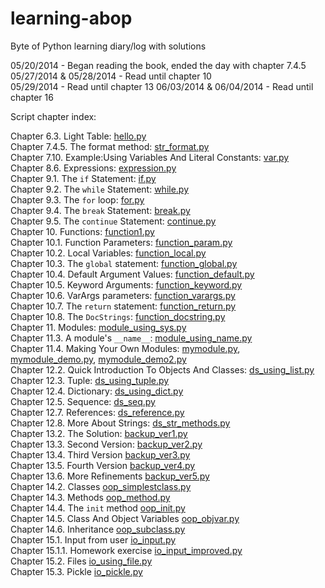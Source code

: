 learning-abop
=============

Byte of Python learning diary/log with solutions

05/20/2014 - Began reading the book, ended the day with chapter 7.4.5  
05/27/2014 & 05/28/2014 - Read until chapter 10  
05/29/2014 - Read until chapter 13
06/03/2014 & 06/04/2014 - Read until chapter 16

Script chapter index:

Chapter 6.3. Light Table: [hello.py](https://github.com/christianheinrichs/learning-abop/blob/master/chapter-06/hello.py)  
Chapter 7.4.5. The format method: [str_format.py](https://github.com/christianheinrichs/learning-abop/blob/master/chapter-07/str_format.py)  
Chapter 7.10. Example:Using Variables And Literal Constants: [var.py](https://github.com/christianheinrichs/learning-abop/blob/master/chapter-07/var.py)  
Chapter 8.6. Expressions: [expression.py](https://github.com/christianheinrichs/learning-abop/blob/master/chapter-08/expression.py)  
Chapter 9.1. The `if` Statement: [if.py](https://github.com/christianheinrichs/learning-abop/blob/master/chapter-09/if.py)  
Chapter 9.2. The `while` Statement: [while.py](https://github.com/christianheinrichs/learning-abop/blob/master/chapter-09/while.py)  
Chapter 9.3. The `for` loop: [for.py](https://github.com/christianheinrichs/learning-abop/blob/master/chapter-09/for.py)  
Chapter 9.4. The `break` Statement: [break.py](https://github.com/christianheinrichs/learning-abop/blob/master/chapter-09/break.py)  
Chapter 9.5. The `continue` Statement: [continue.py](https://github.com/christianheinrichs/learning-abop/blob/master/chapter-09/continue.py)  
Chapter 10. Functions: [function1.py](https://github.com/christianheinrichs/learning-abop/blob/master/chapter-10/function1.py)  
Chapter 10.1. Function Parameters: [function_param.py](https://github.com/christianheinrichs/learning-abop/blob/master/chapter-10/function1.py)  
Chapter 10.2. Local Variables: [function_local.py](https://github.com/christianheinrichs/learning-abop/blob/master/chapter-10/function_local.py)  
Chapter 10.3. The `global` statement: [function_global.py](https://github.com/christianheinrichs/learning-abop/blob/master/chapter-10/function_global.py)  
Chapter 10.4. Default Argument Values: [function_default.py](https://github.com/christianheinrichs/learning-abop/blob/master/chapter-10/function_default.py)  
Chapter 10.5. Keyword Arguments: [function_keyword.py](https://github.com/christianheinrichs/learning-abop/blob/master/chapter-10/function_keyword.py)  
Chapter 10.6. VarArgs parameters: [function_varargs.py](https://github.com/christianheinrichs/learning-abop/blob/master/chapter-10/function_varargs.py)  
Chapter 10.7. The `return` statement: [function_return.py](https://github.com/christianheinrichs/learning-abop/blob/master/chapter-10/function_return.py)  
Chapter 10.8. The `DocStrings`: [function_docstring.py](https://github.com/christianheinrichs/learning-abop/blob/master/chapter-10/function_docstring.py)  
Chapter 11. Modules: [module_using_sys.py](https://github.com/christianheinrichs/learning-abop/blob/master/chapter-11/module_using_sys.py)  
Chapter 11.3. A module's `__name__`: [module_using_name.py](https://github.com/christianheinrichs/learning-abop/blob/master/chapter-11/module_using_name.py)  
Chapter 11.4. Making Your Own Modules: [mymodule.py](https://github.com/christianheinrichs/learning-abop/blob/master/chapter-11/mymodule.py), [mymodule_demo.py](https://github.com/christianheinrichs/learning-abop/blob/master/chapter-11/mymodule_demo.py), [mymodule_demo2.py](https://github.com/christianheinrichs/learning-abop/blob/master/chapter-11/mymodule_demo2.py)  
Chapter 12.2. Quick Introduction To Objects And Classes: [ds_using_list.py](https://github.com/christianheinrichs/learning-abop/blob/master/chapter-12/ds_using_list.py)  
Chapter 12.3. Tuple: [ds_using_tuple.py](https://github.com/christianheinrichs/learning-abop/blob/master/chapter-12/ds_using_tuple.py)  
Chapter 12.4. Dictionary: [ds_using_dict.py](https://github.com/christianheinrichs/learning-abop/blob/master/chapter-12/ds_using_dict.py)  
Chapter 12.5. Sequence: [ds_seq.py](https://github.com/christianheinrichs/learning-abop/blob/master/chapter-12/ds_seq.py)  
Chapter 12.7. References: [ds_reference.py](https://github.com/christianheinrichs/learning-abop/blob/master/chapter-12/ds_reference.py)  
Chapter 12.8. More About Strings: [ds_str_methods.py](https://github.com/christianheinrichs/learning-abop/blob/master/chapter-12/ds_str_methods.py)  
Chapter 13.2. The Solution: [backup_ver1.py](https://github.com/christianheinrichs/learning-abop/blob/master/chapter-13/backup_ver1.py)  
Chapter 13.3. Second Version: [backup_ver2.py](https://github.com/christianheinrichs/learning-abop/blob/master/chapter-13/backup_ver2.py)  
Chapter 13.4. Third Version [backup_ver3.py](https://github.com/christianheinrichs/learning-abop/blob/master/chapter-13/backup_ver3.py)  
Chapter 13.5. Fourth Version [backup_ver4.py](https://github.com/christianheinrichs/learning-abop/blob/master/chapter-13/backup_ver4.py)  
Chapter 13.6. More Refinements [backup_ver5.py](https://github.com/christianheinrichs/learning-abop/blob/master/chapter-13/backup_ver5.py)  
Chapter 14.2. Classes [oop_simplestclass.py](https://github.com/christianheinrichs/learning-abop/blob/master/chapter-14/oop_simplestclass.py)  
Chapter 14.3. Methods [oop_method.py](https://github.com/christianheinrichs/learning-abop/blob/master/chapter-14/oop_method.py)  
Chapter 14.4. The `init` method [oop_init.py](https://github.com/christianheinrichs/learning-abop/blob/master/chapter-14/oop_init.py)  
Chapter 14.5. Class And Object Variables [oop_objvar.py](https://github.com/christianheinrichs/learning-abop/blob/master/chapter-14/oop_objvar.py)  
Chapter 14.6. Inheritance [oop_subclass.py](https://github.com/christianheinrichs/learning-abop/blob/master/chapter-14/oop_subclass.py)  
Chapter 15.1. Input from user [io_input.py](https://github.com/christianheinrichs/learning-abop/blob/master/chapter-15/io_input.py)  
Chapter 15.1.1. Homework exercise [io_input_improved.py](https://github.com/christianheinrichs/learning-abop/blob/master/chapter-15/io_input_improved.py)  
Chapter 15.2. Files [io_using_file.py](https://github.com/christianheinrichs/learning-abop/blob/master/chapter-15/io_using_file.py)  
Chapter 15.3. Pickle [io_pickle.py](https://github.com/christianheinrichs/learning-abop/blob/master/chapter-15/io_pickle.py)
